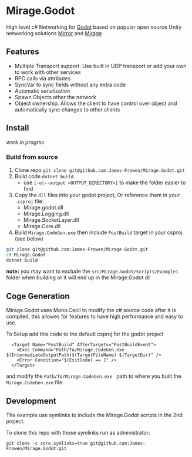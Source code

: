 # Mirage.Godot

High level c# Networking for [Godot](https://godotengine.org/) based on popular open source Unity networking solutions [Mirror](https://github.com/MirrorNetworking/Mirror) and [Mirage](https://github.com/MirageNet/Mirage)

## Features

- Multiple Transport support. Use built in UDP transport or add your own to work with other services
- RPC calls via attributes
- SyncVar to sync fields without any extra code
- Automatic serialization
- Spawn Objects other the network
- Object ownership. Allows the client to have control over object and automatically sync changes to other clients

## Install 

*work in progrss*

### Build from source

1) Clone repo `git clone git@github.com:James-Frowen/Mirage.Godot.git`
2) Build code `dotnet build`
    - use `[-o|--output <OUTPUT_DIRECTORY>]` to make the folder easier to find
3) Copy the `dll` files into your godot project, Or reference them in your `.csproj` file:
    - Mirage.godot.dll
    - Mirage.Logging.dll
    - Mirage.SocketLayer.dll
    - Mirage.Core.dll
5) Build `Mirage.CodeGen.exe` then include `PostBuild` target in your csproj (see below)

```sh
git clone git@github.com:James-Frowen/Mirage.Godot.git
cd Mirage.Godot
dotnet build
```

**note:** you may want to exclude the `src/Mirage.Godot/Scripts/Example1` folder when building or it will end up in the Mirage.Godot dll

## Coge Generation

Mirage.Godot uses Mono.Cecil to modify the c# source code after it is compiled, this allowes for features to have high performance and easy to use.

To Setup add this code to the default csproj for the godot project
```csproj
  <Target Name="PostBuild" AfterTargets="PostBuildEvent">
    <Exec Command="Path/To/Mirage.CodeGen.exe $(IntermediateOutputPath)$(TargetFileName) $(TargetDir)" />
    <Error Condition="$(ExitCode) == 1" />
  </Target>
```
and modify the `Path/To/Mirage.CodeGen.exe ` path to where you built the `Mirage.CodeGen.exe` file


## Development

The example use symlinks to include the Mirage.Godot scripts in the 2nd project. 

To clone this repo with those symlinks run as administrator:
```
git clone -c core.symlinks=true git@github.com:James-Frowen/Mirage.Godot.git
```
